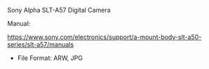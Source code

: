 Sony Alpha SLT-A57 Digital Camera	

Manual:

https://www.sony.com/electronics/support/a-mount-body-slt-a50-series/slt-a57/manuals

- File Format: ARW, JPG


